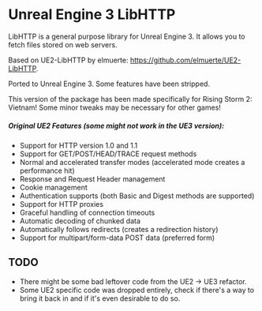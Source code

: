 # Unreal Engine 3 LibHTTP

LibHTTP is a general purpose library for Unreal Engine 3. It allows you to fetch files stored on web servers.

Based on UE2-LibHTTP by elmuerte: https://github.com/elmuerte/UE2-LibHTTP.

Ported to Unreal Engine 3. Some features have been stripped.

This version of the package has been made specifically for Rising Storm 2: Vietnam!
Some minor tweaks may be necessary for other games!

##### Original UE2 Features **(some might not work in the UE3 version)**:

- Support for HTTP version 1.0 and 1.1
- Support for GET/POST/HEAD/TRACE request methods
- Normal and accelerated transfer modes (accelerated mode creates a performance hit)
- Response and Request Header management
- Cookie management
- Authentication supports (both Basic and Digest methods are supported)
- Support for HTTP proxies
- Graceful handling of connection timeouts
- Automatic decoding of chunked data
- Automatically follows redirects (creates a redirection history)
- Support for multipart/form-data POST data (preferred form)

## TODO

- There might be some bad leftover code from the UE2 -> UE3 refactor.
- Some UE2 specific code was dropped entirely, check if there's a way to bring it back in and if it's even desirable to do so.
